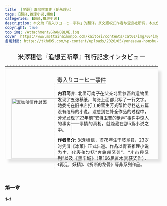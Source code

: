 ```yaml
---
title: [民翻] 毒咖啡事件（朝永理人）
tags: [翻译,推理小说,摸鱼]
categories: [翻译,推理小说]
description: 本文为「毒入りコーヒー事件」的翻译。原文版权归作者与宝島社所有，本文仅供学习交流，禁止一切形式的转载。
copyright: true
top_img: /Attachment/GRANDBLUE.jpg
cover: https://www.mottainaihonpo.com/kaitori/contents/cat01/img/024img/yonezawahonobu.jpg
备用封面: https://tkhd05.com/wp-content/uploads/2020/05/yonezawa-honobu-osusume.png
---
```


<html>
    <head>
        <style>
            /* 设置链接的样式 */
            p a {
                text-decoration: none;
                text-decoration-line: none;
                text-decoration-color: none;
                text-decoration-style: none;
                border-bottom: 2px solid #e3e3e3;
            }
            CENTER {
                font-size: 20PX;
                font-style: bold;
                color:#000000;
            }
            hr {
                border: none; /* 移除默认的边框样式 */
                border-top: 2.5px dashed #E3E3E3; /* 设置上边框为1像素的虚线，颜色为黑色 */
            }
            .hhr {
                border: none; /* 移除默认的边框样式 */
                border-bottom: 2.5px dotted rgba(230, 230, 230,.9); /* 设置上边框为1像素的虚线，颜色为黑色 */
            }
            .container {
                display: flex;
                flex-direction: column;
                align-items: center;
                justify-content: space-between;
                width: AUTO;
                height: 300PX;
                background-color: transparent;
                border: .01px solid rgba(0, 0, 0,.05);
                box-sizing: border-box;
                box-shadow: 10px 10px 7.5px rgba(0, 0, 0,.1);
                margin-bottom:40px;
                margin-top:-25px;
             }
            .content {
                display: flex;
            }
            .image {
                flex: 0.5;
                width:auto;
                display: flex;
                align-items: center;
                justify-content: space-between;
                margin-left: 20px;
                margin-right: -60px;
                margin-bottom: 0px;
            }
            .text {
                flex: 1.2;
                padding: 10px;
                margin-right: 20px;
                text-align:justify;
            }
            .title {
                order:-1;
                display: flex;
                MARGIN-TOP:5PX;
                MARGIN-BOTTOM:-20PX;
                justify-content: space-between;
                align-items: center;
                text-align: center;
                font-size: 18px; 
            }
            .vertical-line {
                border: none; /* 移除默认的边框样式 */
                margin-bottom:20px;
                border-left: 2.5px dashed rgba(230,230,230,0.75); /* 设置上边框为1像素的虚线，颜色为黑色 */
            }
        </style>
    </head>
<body>


<center>米澤穂信『追想五断章』刊行記念インタビュー</center>
<HR>
<BR>
<div class="container">
    <div class="title">
        <P><a href="https://book.douban.com/subject/36459448/"> 毒入りコーヒー事件</a></P>
    </div>
    <div class="content">
        <div class="image">
            <img src="https://m.media-amazon.com/images/I/81SsaRT9xSL.jpg" height=200px alt="毒咖啡事件封面">
        </div>
        <div class="vertical-line"></div>
        <div class="text">
            <p><b>内容简介</b>: 北里可南子在父亲北里参吾的遗物里发现了五张稿纸，每张上面都只写了一行文字。她委托在旧书店打工的菅生芳光帮忙寻找这五篇没有结局的小说。没想到在补全作品的过程中，芳光发现了22年前“安特卫普的枪声”事件中惊人的事实——事情的真相，就隐藏在那5篇小说之中。</p>
            <p><b>作者简介</b>: 米泽穗信，1978年生于岐阜县，23岁时凭借《冰菓》正式出道。作品以青春推理小说为主，代表作包括“古典部系列”、“小市民系列”以及《黑牢城》（第166届直木赏获奖作）、《再见，妖精》、《折断的龙骨》等非系列作品。</p>
        </div>
    </div>
</div>


<BR>


### 第一章
##### 1-1